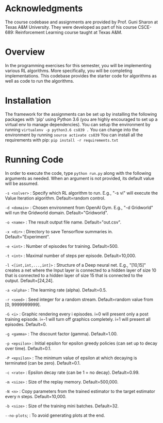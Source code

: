 # Acknowledgments
The course codebase and assignments are provided by Prof. Guni Sharon at Texas A&M University. They were developed as part of his course CSCE-689: Reinforcement Learning course taught at Texas A&M.

# Overview
In the programming exercises for this semester, you will be implementing various RL algorithms. More specifically, you will be completing implementations. This codebase provides the starter code for algorithms as well as code to run the algorithms.

# Installation
The framework for the assignments can be set up by installing the following packages with 'pip' using Python 3.6 (you are highly encouraged to set up a virtual env to manage dependencies). You can setup the environment by running  `virtualenv -p python3.6 cs839 .` You can change into the environment by running   `source activate cs839` You can install all the requirements with pip:  `pip install -r requirements.txt`

# Running Code
In order to execute the code, type  `python run.py`  along with the following arguments as needed. When an argument is not provided, its default value will be assumed.

  `-s <solver>`  : Specify which RL algorithm to run. E.g., "-s vi" will execute the Value Iteration algorithm. Default=random control.
  
  `-d <domain>`  : Chosen environment from OpenAI Gym. E.g., "-d Gridworld" will run the Gridworld domain. Default="Gridworld".
  
  `-o <name>`  : The result output file name. Default="out.csv".
  
  `-x <dir>`  : Directory to save Tensorflow summaries in. Default="Experiment".
  
  `-e <int>`  : Number of episodes for training. Default=500.
  
  `-t <int>`  : Maximal number of steps per episode. Default=10,000.
  
  `-l <[int,int,...,int]>`  : Structure of a Deep neural net. E.g., "[10,15]" creates a net where the Input layer is connected to a hidden layer of size 10 that is connected to a hidden layer of size 15 that is connected to the output. Default=[24,24].
  
  `-a <alpha>`  : The learning rate (alpha). Default=0.5.
  
  `-r <seed>`  : Seed integer for a random stream. Default=random value from [0, 9999999999].
  
  `-G <i>`  : Graphic rendering every i episodes. i=0 will present only a post training episode. i=-1 will turn off graphics completely. i=1 will present all episodes. Default=0.
  
  `-g <gamma>`  : The discount factor (gamma). Default=1.00.
  
  `-p <epsilon>`  : Initial epsilon for epsilon greedy policies (can set up to decay over time). Default=0.1.
  
  `-P <epsilon>`  : The minimum value of epsilon at which decaying is terminated (can be zero). Default=0.1.
  
  `-c <rate>`  : Epsilon decay rate (can be 1 = no decay). Default=0.99.
  
  `-m <size>`  : Size of the replay memory. Default=500,000.
  
  `-N <n>`  : Copy parameters from the trained estimator to the target estimator every n steps. Default=10,000.
  
  `-b <size>`  : Size of the training mini batches. Default=32.
  
  `--no-plots`;  : To avoid generating plots at the end.

